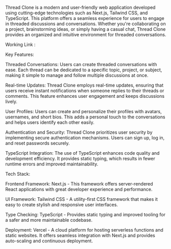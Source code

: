 Thread Clone is a modern and user-friendly web application developed using cutting-edge technologies such as Next.js, Tailwind CSS, and TypeScript. This platform offers a seamless experience for users to engage in threaded discussions and conversations. Whether you're collaborating on a project, brainstorming ideas, or simply having a casual chat, Thread Clone provides an organized and intuitive environment for threaded conversations.

Working Link : 

Key Features:

Threaded Conversations: Users can create threaded conversations with ease. Each thread can be dedicated to a specific topic, project, or subject, making it simple to manage and follow multiple discussions at once.

Real-time Updates: Thread Clone employs real-time updates, ensuring that users receive instant notifications when someone replies to their threads or comments. This feature enhances user engagement and keeps discussions lively.

User Profiles: Users can create and personalize their profiles with avatars, usernames, and short bios. This adds a personal touch to the conversations and helps users identify each other easily.

Authentication and Security: Thread Clone prioritizes user security by implementing secure authentication mechanisms. Users can sign up, log in, and reset passwords securely.

TypeScript Integration: The use of TypeScript enhances code quality and development efficiency. It provides static typing, which results in fewer runtime errors and improved maintainability.

Tech Stack:

Frontend Framework: Next.js - This framework offers server-rendered React applications with great developer experience and performance.

UI Framework: Tailwind CSS - A utility-first CSS framework that makes it easy to create stylish and responsive user interfaces.

Type Checking: TypeScript - Provides static typing and improved tooling for a safer and more maintainable codebase.

Deployment: Vercel - A cloud platform for hosting serverless functions and static websites. It offers seamless integration with Next.js and provides auto-scaling and continuous deployment.
